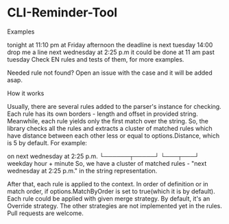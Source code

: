 # CLI-Reminder-Tool
Examples

tonight at 11:10 pm
at Friday afternoon
the deadline is next tuesday 14:00
drop me a line next wednesday at 2:25 p.m
it could be done at 11 am past tuesday
Check EN rules and tests of them, for more examples.

Needed rule not found? Open an issue with the case and it will be added asap.

How it works

Usually, there are several rules added to the parser's instance for checking. Each rule has its own borders - length and offset in provided string. Meanwhile, each rule yields only the first match over the string. So, the library checks all the rules and extracts a cluster of matched rules which have distance between each other less or equal to options.Distance, which is 5 by default. For example:

on next wednesday at 2:25 p.m.
   └──────┬─────┘    └───┬───┘
       weekday      hour + minute
So, we have a cluster of matched rules - "next wednesday at 2:25 p.m." in the string representation.

After that, each rule is applied to the context. In order of definition or in match order, if options.MatchByOrder is set to true(which it is by default). Each rule could be applied with given merge strategy. By default, it's an Override strategy. The other strategies are not implemented yet in the rules. Pull requests are welcome.
